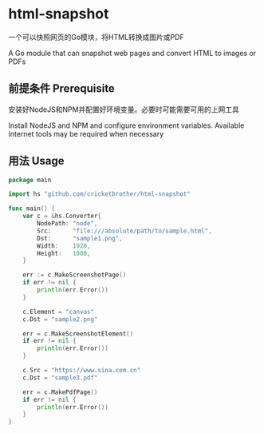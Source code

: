 # html-snapshot

一个可以快照网页的Go模块，将HTML转换成图片或PDF

A Go module that can snapshot web pages and convert HTML to images or PDFs

## 前提条件 Prerequisite

安装好NodeJS和NPM并配置好环境变量。必要时可能需要可用的上网工具

Install NodeJS and NPM and configure environment variables. Available Internet tools may be required when necessary

## 用法 Usage

```go
package main

import hs "github.com/cricketbrother/html-snapshot"

func main() {
	var c = &hs.Converter{
		NodePath: "node",
		Src:      "file:///absolute/path/to/sample.html",
		Dst:      "sample1.png",
		Width:    1920,
		Height:   1080,
	}

	err := c.MakeScreenshotPage()
	if err != nil {
		println(err.Error())
	}

	c.Element = "canvas"
	c.Dst = "sample2.png"

	err = c.MakeScreenshotElement()
	if err != nil {
		println(err.Error())
	}

	c.Src = "https://www.sina.com.cn"
	c.Dst = "sample3.pdf"

	err = c.MakePdfPage()
	if err != nil {
		println(err.Error())
	}
}

```

